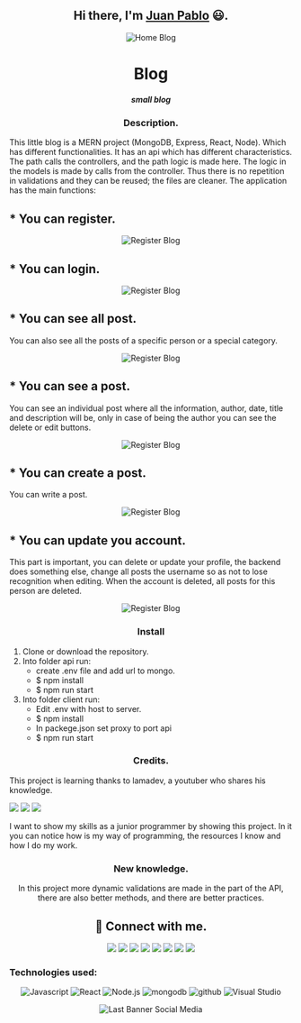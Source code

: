 <h2 align="center">
Hi there, I'm <a href="https://github.com/jpcortesg1">Juan Pablo</a> 😃.
</h2>

<p align="center">
<img src="https://user-images.githubusercontent.com/60229777/157587704-cf846c98-7c5c-4082-93cd-9d2516ff7a81.png" alt="Home Blog">
</p>

<h1 align="center">Blog</h1>
<h5 align="center">small blog</h5>

<h3 align="center">Description.</h3>

This little blog is a MERN project (MongoDB, Express, React, Node). Which has different functionalities. It has an api which has different characteristics.
The path calls the controllers, and the path logic is made here. The logic in the models is made by calls from the controller. Thus there is no repetition in validations and they can be reused; the files are cleaner.
The application has the main functions:

## \* You can register.

<p align="center">
<img src="https://user-images.githubusercontent.com/60229777/157589068-e3e6691e-2949-49ad-9f12-783d7e822a69.png" alt="Register Blog">
</p>

## \* You can login.

<p align="center">
<img src="https://user-images.githubusercontent.com/60229777/157589220-ccc8e0de-5aa2-4fa6-99ec-9c017c8c131c.png" alt="Register Blog">
</p>

## \* You can see all post.

You can also see all the posts of a specific person or a special category.

<p align="center">
<img src="https://user-images.githubusercontent.com/60229777/157589383-71a1e70b-1094-4c21-8c15-2040aae10954.png" alt="Register Blog">
</p>

## \* You can see a post.

You can see an individual post where all the information, author, date, title and description will be, only in case of being the author you can see the delete or edit buttons.

<p align="center">
<img src="https://user-images.githubusercontent.com/60229777/157589812-01cc2f33-64bf-487b-a3c3-4cce36ad20be.png" alt="Register Blog">
</p>

## \* You can create a post.

You can write a post.

<p align="center">
<img src="https://user-images.githubusercontent.com/60229777/157589989-617e5fff-9dc3-4bd1-a12f-2dd8e2671c01.png" alt="Register Blog">
</p>

## \* You can update you account.

This part is important, you can delete or update your profile, the backend does something else, change all posts the username so as not to lose recognition when editing. When the account is deleted, all posts for this person are deleted.

<p align="center">
<img src="https://user-images.githubusercontent.com/60229777/157590089-20a770aa-918e-435a-bbfd-be896912b981.png" alt="Register Blog">
</p>

<h3 align="center">Install</h3>

1. Clone or download the repository.
2. Into folder api run:
   - create .env file and add url to mongo.
   - $ npm install
   - $ npm run start
3. Into folder client run:
   - Edit .env with host to server.
   - $ npm install
   - In packege.json set proxy to port api
   - $ npm run start

<h3 align="center">Credits.</h3>

This project is learning thanks to lamadev, a youtuber who shares his knowledge.

<a href="https://www.instagram.com/lamawebdev"><img src="https://img.shields.io/badge/Instagram-E4405F?style=for-the-badge&logo=instagram&logoColor=white"></a>
<a href="https://www.facebook.com/groups/lamadev"><img src="https://img.shields.io/badge/Facebook-1877F2?style=for-the-badge&logo=facebook&logoColor=white"></a>
<a href="https://discord.gg/yKremu4mPr"><img src="https://img.shields.io/badge/%3CServer%3E-%237289DA.svg?style=for-the-badge&logo=discord&logoColor=white"></a>

I want to show my skills as a junior programmer by showing this project. In it you can notice how is my way of programming, the resources I know and how I do my work.

<h3 align="center">New knowledge.</h3>

<p align="center">
In this project more dynamic validations are made in the part of the API, there are also better methods, and there are better practices.
</p>

<h2 align="center">
  🤝 Connect with me.
</h2>

<p align="center">
  <a href="https://api.whatsapp.com/send?phone=573128949458&text=Hello%20Juan,%20I%20talk%20from%20github"><img src="https://img.shields.io/badge/WhatsApp-25D366?style=for-the-badge&logo=whatsapp&logoColor=white"></a>
  <a href="https://t.me/jpcortesg"><img src="https://img.shields.io/badge/Telegram-2CA5E0?style=for-the-badge&logo=telegram&logoColor=white"></a>
  <a href="https://m.me/juanpablo.cortesgonzalez.52"><img src="https://img.shields.io/badge/Messenger-00B2FF?style=for-the-badge&logo=messenger&logoColor=white"></a>
  <a href="https://www.facebook.com/juanpablo.cortesgonzalez.52"><img src="https://img.shields.io/badge/Facebook-1877F2?style=for-the-badge&logo=facebook&logoColor=white"></a>
  <a href="https://www.instagram.com/juan.pablo.cg/"><img src="https://img.shields.io/badge/Instagram-E4405F?style=for-the-badge&logo=instagram&logoColor=white"></a>
  <a href="https://twitter.com/JuanPab97093290?s=08"><img src="https://img.shields.io/badge/Twitter-1DA1F2?style=for-the-badge&logo=twitter&logoColor=white"></a>
  <a href="https://www.linkedin.com/in/juan-pablo-cortes-gonzalez-b5ab591b8/"><img src="https://img.shields.io/badge/LinkedIn-0077B5?style=for-the-badge&logo=linkedin&logoColor=white"></a>
  <a href="https://github.com/jpcortesg1"><img src="https://img.shields.io/badge/GitHub-100000?style=for-the-badge&logo=github&logoColor=white"></a>
</p>

### Technologies used:

<p align="center">
  <img src="https://img.shields.io/badge/javascript-%23323330.svg?style=for-the-badge&logo=javascript&logoColor=%23F7DF1E" alt="Javascript">
  <img src="https://img.shields.io/badge/react-%2320232a.svg?style=for-the-badge&logo=react&logoColor=%2361DAFB" alt="React">
  <img src="https://img.shields.io/badge/node.js-6DA55F?style=for-the-badge&logo=node.js&logoColor=white" alt="Node.js">
  <img src="https://img.shields.io/badge/MongoDB-%234ea94b.svg?style=for-the-badge&logo=mongodb&logoColor=white" alt="mongodb">
  <img src="https://img.shields.io/badge/github-%23121011.svg?style=for-the-badge&logo=github&logoColor=white" alt="github">
  <img src="https://img.shields.io/badge/Visual%20Studio%20Code-0078d7.svg?style=for-the-badge&logo=visual-studio-code&logoColor=white" alt="Visual Studio">
</p>

<p align="center">
<img src="https://user-images.githubusercontent.com/60229777/157590764-94c80fea-722f-4a06-8fca-75885002da24.png" alt="Last Banner Social Media">
</p>

